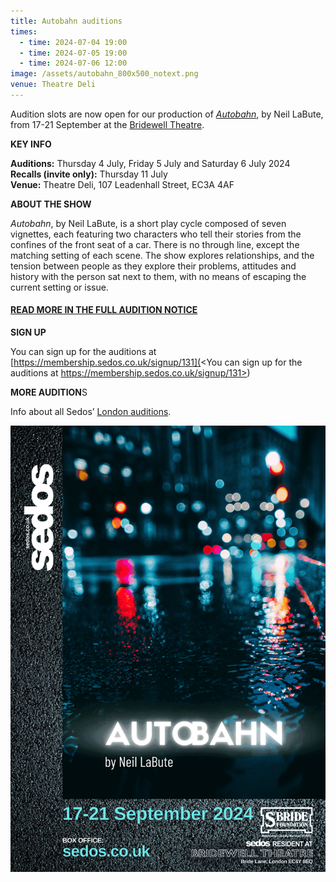 ```yaml
---
title: Autobahn auditions
times:
  - time: 2024-07-04 19:00
  - time: 2024-07-05 19:00
  - time: 2024-07-06 12:00
image: /assets/autobahn_800x500_notext.png
venue: Theatre Deli
---
```

Audition slots are now open for our production of *[Autobahn](https://www.sedos.co.uk/shows/2024-autobahn)*, by Neil LaBute, from 17-21 September at the [Bridewell Theatre](https://www.sedos.co.uk/venues/bridewell).

**KEY INFO**

**Auditions:** Thursday 4 July, Friday 5 July and Saturday 6 July 2024\
**Recalls (invite only):** Thursday 11 July\
**Venue:** Theatre Deli, 107 Leadenhall Street, EC3A 4AF

**ABOUT THE SHOW**

*Autobahn*, by Neil LaBute, is a short play cycle composed of seven vignettes, each featuring two characters who tell their stories from the confines of the front seat of a car. There is no through line, except the matching setting of each scene. The show explores relationships, and the tension between people as they explore their problems, attitudes and history with the person sat next to them, with no means of escaping the current setting or issue.

#### **[READ MORE IN THE FULL AUDITION NOTICE](https://drive.google.com/drive/folders/1joVkDtSoGJR6VpP2WzAt39mLGrTfZluU)**

**SIGN UP**

You can sign up for the auditions at [https://membership.sedos.co.uk/signup/131](<You can sign up for the auditions at https://membership.sedos.co.uk/signup/131>)

**MORE AUDITION**S

Info about all Sedos’ [London auditions](https://www.sedos.co.uk/get-involved).

![](/assets/autobahn_flyerfront-update.png)